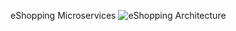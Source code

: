 
eShopping Microservices
![eShopping Architecture](https://github.com/user-attachments/assets/8fb61e4f-f517-4145-ad35-a7a7c5dc2c92)

